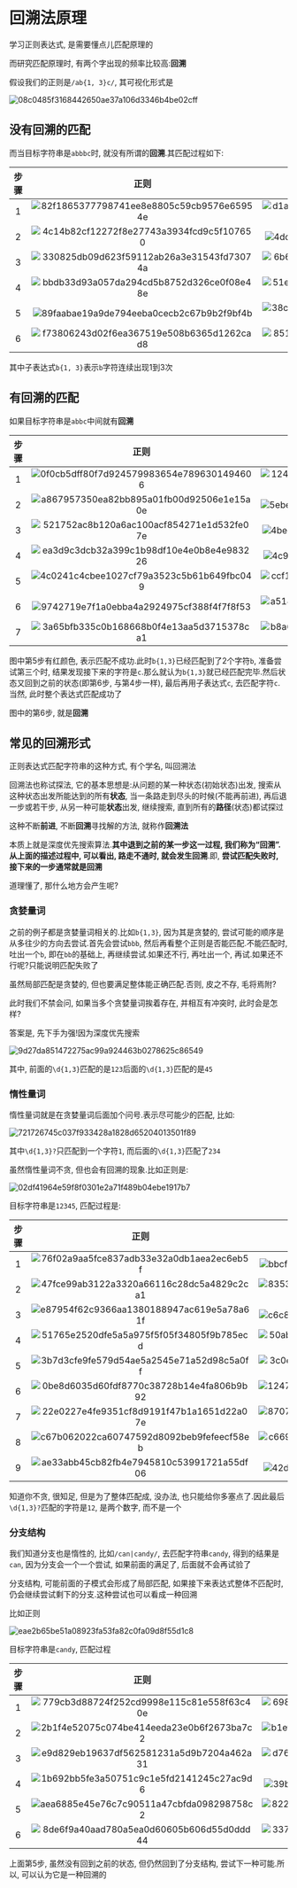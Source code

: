 # 回溯法原理

学习正则表达式, 是需要懂点儿匹配原理的

而研究匹配原理时, 有两个字出现的频率比较高:**回溯**

假设我们的正则是`/ab{1, 3}c/`, 其可视化形式是

![08c0485f3168442650ae37a106d3346b4be02cff](Assets/08c0485f3168442650ae37a106d3346b4be02cff.png)

## 没有回溯的匹配

而当目标字符串是`abbbc`时, 就没有所谓的**回溯**.其匹配过程如下:

| 步骤  |                                               正则                                               |                                               文本                                               |
| :---: | :----------------------------------------------------------------------------------------------: | :----------------------------------------------------------------------------------------------: |
|   1   | ![82f1865377798741ee8e8805c59cb9576e65954e](Assets/82f1865377798741ee8e8805c59cb9576e65954e.png) | ![d1a417e210f391b557b95a4fb2b4f983d50c8054](Assets/d1a417e210f391b557b95a4fb2b4f983d50c8054.png) |
|   2   | ![4c14b82cf12272f8e27743a3934fcd9c5f107650](Assets/4c14b82cf12272f8e27743a3934fcd9c5f107650.png) | ![4dcfc861afd2eff76d26f97351e35c76c927ad1e](Assets/4dcfc861afd2eff76d26f97351e35c76c927ad1e.png) |
|   3   | ![330825db09d623f59112ab26a3e31543fd73074a](Assets/330825db09d623f59112ab26a3e31543fd73074a.png) | ![6b625809f8ef3deb1187aa9f6de4b4c4a7220ede](Assets/6b625809f8ef3deb1187aa9f6de4b4c4a7220ede.png) |
|   4   | ![bbdb33d93a057da294cd5b8752d326ce0f08e48e](Assets/bbdb33d93a057da294cd5b8752d326ce0f08e48e.png) | ![51e8a34a76c3c0c9037dc571b7b3019446554a73](Assets/51e8a34a76c3c0c9037dc571b7b3019446554a73.png) |
|   5   | ![89faabae19a9de794eeba0cecb2c67b9b2f9bf4b](Assets/89faabae19a9de794eeba0cecb2c67b9b2f9bf4b.png) | ![38c44e3f207cea6846fbe960b261b665e8686d2d](Assets/38c44e3f207cea6846fbe960b261b665e8686d2d.png) |
|   6   | ![f73806243d02f6ea367519e508b6365d1262cad8](Assets/f73806243d02f6ea367519e508b6365d1262cad8.png) | ![851260e55531d61eafbea6d92320a0159694c7a6](Assets/851260e55531d61eafbea6d92320a0159694c7a6.png) |

其中子表达式`b{1, 3}`表示`b`字符连续出现1到3次

## 有回溯的匹配

如果目标字符串是`abbc`中间就有**回溯**

| 步骤  |                                               正则                                               |                                               文本                                               |
| :---: | :----------------------------------------------------------------------------------------------: | :----------------------------------------------------------------------------------------------: |
|   1   | ![0f0cb5dff80f7d924579983654e7896301494606](Assets/0f0cb5dff80f7d924579983654e7896301494606.png) | ![1243f3508635d358fe1b7c2f174cab42b3475571](Assets/1243f3508635d358fe1b7c2f174cab42b3475571.png) |
|   2   | ![a867957350ea82bb895a01fb00d92506e1e15a0e](Assets/a867957350ea82bb895a01fb00d92506e1e15a0e.png) | ![5ebe76407fa5a92bae50a593eb6859fed4c37e45](Assets/5ebe76407fa5a92bae50a593eb6859fed4c37e45.png) |
|   3   | ![521752ac8b120a6ac100acf854271e1d532fe07e](Assets/521752ac8b120a6ac100acf854271e1d532fe07e.png) | ![4bed40bfe8cb43edfaea4dc9661123c28dab7f62](Assets/4bed40bfe8cb43edfaea4dc9661123c28dab7f62.png) |
|   4   | ![ea3d9c3dcb32a399c1b98df10e4e0b8e4e983226](Assets/ea3d9c3dcb32a399c1b98df10e4e0b8e4e983226.png) | ![4c985724247c053fc3de8ff22f198625f22125fe](Assets/4c985724247c053fc3de8ff22f198625f22125fe.png) |
|   5   | ![4c0241c4cbee1027cf79a3523c5b61b649fbc049](Assets/4c0241c4cbee1027cf79a3523c5b61b649fbc049.png) | ![ccf159593101b2a8393d77ebe9852cf5c37bd1cb](Assets/ccf159593101b2a8393d77ebe9852cf5c37bd1cb.png) |
|   6   | ![9742719e7f1a0ebba4a2924975cf388f4f7f8f53](Assets/9742719e7f1a0ebba4a2924975cf388f4f7f8f53.png) | ![a51461eedc41f293f40d095381b87ca4196d8573](Assets/a51461eedc41f293f40d095381b87ca4196d8573.png) |
|   7   | ![3a65bfb335c0b168668b0f4e13aa5d3715378ca1](Assets/3a65bfb335c0b168668b0f4e13aa5d3715378ca1.png) | ![b8a60b99a12397d01a2469980251c940019e442b](Assets/b8a60b99a12397d01a2469980251c940019e442b.png) |

图中第5步有红颜色, 表示匹配不成功.此时`b{1,3}`已经匹配到了2个字符`b`, 准备尝试第三个时, 结果发现接下来的字符是`c`.那么就认为`b{1,3}`就已经匹配完毕.然后状态又回到之前的状态(即第6步, 与第4步一样), 最后再用子表达式`c`, 去匹配字符`c`.当然, 此时整个表达式匹配成功了

图中的第6步, 就是**回溯**

## 常见的回溯形式

正则表达式匹配字符串的这种方式, 有个学名, 叫回溯法

回溯法也称试探法, 它的基本思想是:从问题的某一种状态(初始状态)出发, 搜索从这种状态出发所能达到的所有**状态**, 当一条路走到尽头的时候(不能再前进), 再后退一步或若干步, 从另一种可能**状态**出发, 继续搜索, 直到所有的**路径**(状态)都试探过

这种不断**前进**, 不断**回溯**寻找解的方法, 就称作**回溯法**

本质上就是深度优先搜索算法.**其中退到之前的某一步这一过程, 我们称为“回溯”.**从上面的描述过程中, 可以看出, 路走不通时, 就会发生**回溯**.即, **尝试匹配失败时, 接下来的一步通常就是回溯**

道理懂了, 那什么地方会产生呢?

### 贪婪量词

之前的例子都是贪婪量词相关的.比如`b{1,3}`, 因为其是贪婪的, 尝试可能的顺序是从多往少的方向去尝试.首先会尝试`bbb`, 然后再看整个正则是否能匹配.不能匹配时, 吐出一个`b`, 即在`bb`的基础上, 再继续尝试.如果还不行, 再吐出一个, 再试.如果还不行呢?只能说明匹配失败了

虽然局部匹配是贪婪的, 但也要满足整体能正确匹配.否则, 皮之不存, 毛将焉附?

此时我们不禁会问, 如果当多个贪婪量词挨着存在, 并相互有冲突时, 此时会是怎样?

答案是, 先下手为强!因为深度优先搜索

![9d27da851472275ac99a924463b0278625c86549](Assets/9d27da851472275ac99a924463b0278625c86549.png)

其中, 前面的`\d{1,3}`匹配的是`123`后面的`\d{1,3}`匹配的是`45`

### 惰性量词

惰性量词就是在贪婪量词后面加个问号.表示尽可能少的匹配, 比如:

![721726745c037f933428a1828d65204013501f89](Assets/721726745c037f933428a1828d65204013501f89.png)

其中`\d{1,3}?`只匹配到一个字符`1`, 而后面的`\d{1,3}`匹配了`234`

虽然惰性量词不贪, 但也会有回溯的现象.比如正则是:

![02df41964e59f8f0301e2a71f489b04ebe1917b7](Assets/02df41964e59f8f0301e2a71f489b04ebe1917b7.png)

目标字符串是`12345`, 匹配过程是:

| 步骤  |                                               正则                                               |                                               文本                                               |
| :---: | :----------------------------------------------------------------------------------------------: | :----------------------------------------------------------------------------------------------: |
|   1   | ![76f02a9aa5fce837adb33e32a0db1aea2ec6eb5f](Assets/76f02a9aa5fce837adb33e32a0db1aea2ec6eb5f.png) | ![bbcf235cf51e7b6c31dac1f4507fe268f11ee144](Assets/bbcf235cf51e7b6c31dac1f4507fe268f11ee144.png) |
|   2   | ![47fce99ab3122a3320a66116c28dc5a4829c2ca1](Assets/47fce99ab3122a3320a66116c28dc5a4829c2ca1.png) | ![83531b70cae629e3ce568b071bee11516a219eae](Assets/83531b70cae629e3ce568b071bee11516a219eae.png) |
|   3   | ![e87954f62c9366aa1380188947ac619e5a78a61f](Assets/e87954f62c9366aa1380188947ac619e5a78a61f.png) | ![c6c826ce7cb7261e1fce5efda1a006c9cf038ced](Assets/c6c826ce7cb7261e1fce5efda1a006c9cf038ced.png) |
|   4   | ![51765e2520dfe5a5a975f5f05f34805f9b785ecd](Assets/51765e2520dfe5a5a975f5f05f34805f9b785ecd.png) | ![50ab1e3bb60ba1b49b177902aee024ce09b89f19](Assets/50ab1e3bb60ba1b49b177902aee024ce09b89f19.png) |
|   5   | ![3b7d3cfe9fe579d54ae5a2545e71a52d98c5a0ff](Assets/3b7d3cfe9fe579d54ae5a2545e71a52d98c5a0ff.png) | ![3c0eaf162b11a8b0d70cb7926879e16e3f101998](Assets/3c0eaf162b11a8b0d70cb7926879e16e3f101998.png) |
|   6   | ![0be8d6035d60fdf8770c38728b14e4fa806b9b92](Assets/0be8d6035d60fdf8770c38728b14e4fa806b9b92.png) | ![124701f7c154d22f535406c1baf721a000c048a2](Assets/124701f7c154d22f535406c1baf721a000c048a2.png) |
|   7   | ![22e0227e4fe9351cf8d9191f47b1a1651d22a07e](Assets/22e0227e4fe9351cf8d9191f47b1a1651d22a07e.png) | ![87075e86b72f8c27c8e871c91baf0b60150f84d6](Assets/87075e86b72f8c27c8e871c91baf0b60150f84d6.png) |
|   8   | ![c67b062022ca60747592d8092beb9fefeecf58eb](Assets/c67b062022ca60747592d8092beb9fefeecf58eb.png) | ![c669ef87794974405dfbfd64bf198b509344d2a4](Assets/c669ef87794974405dfbfd64bf198b509344d2a4.png) |
|   9   | ![ae33abb45cb82fb4e7945810c53991721a55df06](Assets/ae33abb45cb82fb4e7945810c53991721a55df06.png) | ![42d1f10dfab7d7ba0f2461ea22c0bfaf88fe2f4f](Assets/42d1f10dfab7d7ba0f2461ea22c0bfaf88fe2f4f.png) |

知道你不贪, 很知足, 但是为了整体匹配成, 没办法, 也只能给你多塞点了.因此最后`\d{1,3}?`匹配的字符是`12`, 是两个数字, 而不是一个

### 分支结构

我们知道分支也是惰性的, 比如`/can|candy/`, 去匹配字符串`candy`, 得到的结果是`can`, 因为分支会一个一个尝试, 如果前面的满足了, 后面就不会再试验了

分支结构, 可能前面的子模式会形成了局部匹配, 如果接下来表达式整体不匹配时, 仍会继续尝试剩下的分支.这种尝试也可以看成一种回溯

比如正则

![eae2b65be51a08923fa53fa82c0fa09d8f55d1c8](Assets/eae2b65be51a08923fa53fa82c0fa09d8f55d1c8.png)

目标字符串是`candy`, 匹配过程

| 步骤  |                                               正则                                               |                                               文本                                               |
| :---: | :----------------------------------------------------------------------------------------------: | :----------------------------------------------------------------------------------------------: |
|   1   | ![779cb3d88724f252cd9998e115c81e558f63c40e](Assets/779cb3d88724f252cd9998e115c81e558f63c40e.png) | ![69806d335f88e35bcffeb3cd390251391d3e63f8](Assets/69806d335f88e35bcffeb3cd390251391d3e63f8.png) |
|   2   | ![2b1f4e52075c074be414eeda23e0b6f2673ba7c2](Assets/2b1f4e52075c074be414eeda23e0b6f2673ba7c2.png) | ![b1ef3675b6cfa573046f349119d97146a13614c0](Assets/b1ef3675b6cfa573046f349119d97146a13614c0.png) |
|   3   | ![e9d829eb19637df562581231a5d9b7204a462a31](Assets/e9d829eb19637df562581231a5d9b7204a462a31.png) | ![d76d6442d0598a24752470fa7e568f02ff5de7d4](Assets/d76d6442d0598a24752470fa7e568f02ff5de7d4.png) |
|   4   | ![1b692bb5fe3a50751c9c1e5fd2141245c27ac9d6](Assets/1b692bb5fe3a50751c9c1e5fd2141245c27ac9d6.png) | ![39bfc3e333aaf81fe57eda79bc8576b478bffad4](Assets/39bfc3e333aaf81fe57eda79bc8576b478bffad4.png) |
|   5   | ![aea6885e45e76c7c90511a47cbfda098298758c2](Assets/aea6885e45e76c7c90511a47cbfda098298758c2.png) | ![822e74c734b83eadd66631fb371547263ea0658e](Assets/822e74c734b83eadd66631fb371547263ea0658e.png) |
|   6   | ![8de6f9a40aad780a5ea0d60605b606d55d0ddd44](Assets/8de6f9a40aad780a5ea0d60605b606d55d0ddd44.png) | ![33778d55b8203e60d1821ea62a47adf87c5c628f](Assets/33778d55b8203e60d1821ea62a47adf87c5c628f.png) |

上面第5步, 虽然没有回到之前的状态, 但仍然回到了分支结构, 尝试下一种可能.所以, 可以认为它是一种回溯的
